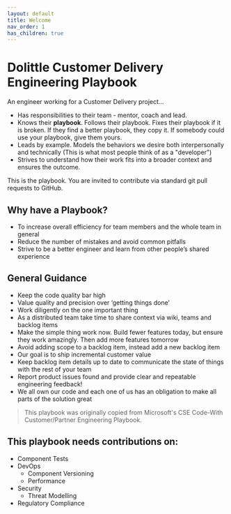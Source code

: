 ```yaml
---
layout: default
title: Welcome
nav_order: 1
has_children: true
---
```

# Dolittle Customer Delivery Engineering Playbook

An engineer working for a Customer Delivery project...

* Has responsibilities to their team - mentor, coach and lead.
* Knows their **playbook**. Follows their playbook. Fixes their playbook if it is broken. If they find a better playbook, they copy it. If somebody could use your playbook, give them yours.
* Leads by example. Models the behaviors we desire both interpersonally and technically (This is what most people think of as a "developer")
* Strives to understand how their work fits into a broader context and ensures the outcome.

This is the playbook. You are invited to contribute via standard git pull requests to GitHub.

## Why have a Playbook?
- To increase overall efficiency for team members and the whole team in general
- Reduce the number of mistakes and avoid common pitfalls
- Strive to be a better engineer and learn from other people’s shared experience

## General Guidance
- Keep the code quality bar high
- Value quality and precision over ‘getting things done’
- Work diligently on the one important thing
- As a distributed team take time to share context via wiki, teams and backlog items
- Make the simple thing work now. Build fewer features today, but ensure they work amazingly. Then add more features tomorrow
- Avoid adding scope to a backlog item, instead add a new backlog item
- Our goal is to ship incremental customer value
- Keep backlog item details up to date to communicate the state of things with the rest of your team
- Report product issues found and provide clear and repeatable engineering feedback!
- We all own our code and each one of us has an obligation to make all parts of the solution great

>This playbook was originally copied from Microsoft's CSE Code-With Customer/Partner Engineering Playbook. 

## This playbook needs contributions on:

* Component Tests
* DevOps
  * Component Versioning  
  * Performance
* Security
  * Threat Modelling
* Regulatory Compliance
  
